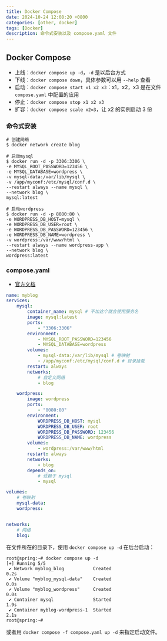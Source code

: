 ```yaml
---
title: Docker Compose
date: 2024-10-24 12:08:20 +0800
categories: [other, docker]
tags: [Docker]
description: 命令式安装以及 compose.yaml 文件
---
```

## Docker Compose

- 上线：`docker compose up -d`，`-d` 是以后台方式
- 下线：`docker compose down`，具体参数可以用 `--help` 查看
- 启动：`docker compose start x1 x2 x3`：x1，x2，x3 是在文件 `compose.yaml` 中配置的应用
- 停止：`docker compose stop x1 x2 x3`
- 扩容：`docker compose scale x2=3`，让 x2 的实例启动 3 份

### 命令式安装

```shell
# 创建网络
$ docker network create blog

# 启动mysql
$ docker run -d -p 3306:3306 \
-e MYSQL_ROOT_PASSWORD=123456 \
-e MYSQL_DATABASE=wordpress \
-v mysql-data:/var/lib/mysql \
-v /app/myconf:/etc/mysql/conf.d \
--restart always --name mysql \
--network blog \
mysql:latest

# 启动wordpress
$ docker run -d -p 8080:80 \
-e WORDPRESS_DB_HOST=mysql \
-e WORDPRESS_DB_USER=root \
-e WORDPRESS_DB_PASSWORD=123456 \
-e WORDPRESS_DB_NAME=wordpress \
-v wordpress:/var/www/html \
--restart always --name wordpress-app \
--network blog \
wordpress:latest
```

### compose.yaml

- [官方文档](https://docs.docker.com/compose/)

```yaml
name: myblog
services:
    mysql:
        container_name: mysql # 不加这个就会使用服务名
        image: mysql:latest
        ports:
            - "3306:3306"
        environment:
            - MYSQL_ROOT_PASSWORD=123456
            - MYSQL_DATABASE=wordpress
        volumes:
            - mysql-data:/var/lib/mysql # 卷映射
            - /app/myconf:/etc/mysql/conf.d # 目录挂载
        restart: always
        networks:
            # 自定义网络
            - blog

    wordpress:
        image: wordpress
        ports:
            - "8080:80"
        environment:
            WORDPRESS_DB_HOST: mysql
            WORDPRESS_DB_USER: root
            WORDPRESS_DB_PASSWORD: 123456
            WORDPRESS_DB_NAME: wordpress
        volumes:
            - wordpress:/var/www/html
        restart: always
        networks:
            - blog
        depends_on:
            # 依赖于 mysql
            - mysql

volumes:
    # 卷映射
    mysql-data:
    wordpress:


networks:
    # 网络
    blog:
```

在文件所在的目录下，使用 `docker compose up -d` 在后台启动：

```shell
root@spring:~# docker compose up -d
[+] Running 5/5
 ✔ Network myblog_blog           Created                                                                              0.2s 
 ✔ Volume "myblog_mysql-data"    Created                                                                              0.0s 
 ✔ Volume "myblog_wordpress"     Created                                                                              0.0s 
 ✔ Container mysql               Started                                                                              1.9s 
 ✔ Container myblog-wordpress-1  Started                                                                              2.1s 
root@spring:~# 
```

或者用 `docker compose -f compose.yaml up -d` 来指定启动文件。